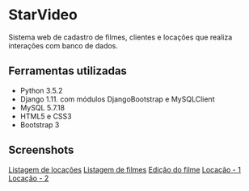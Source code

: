 # StarVideo

Sistema web de cadastro de filmes, clientes e locações que realiza interações com banco de dados.

## Ferramentas utilizadas
- Python 3.5.2
- Django 1.11. com módulos DjangoBootstrap e MySQLClient
- MySQL 5.7.18
- HTML5 e CSS3
- Bootstrap 3

## Screenshots
[Listagem de locações](https://raw.githubusercontent.com/marcomvidal/StarVideo/master/screenshot_locacoes.png)
[Listagem de filmes](https://raw.githubusercontent.com/marcomvidal/StarVideo/master/screenshot_filmes.png)
[Edição do filme](https://raw.githubusercontent.com/marcomvidal/StarVideo/master/screenshot_edicao_filme.png)
[Locação - 1](https://raw.githubusercontent.com/marcomvidal/StarVideo/master/screenshot_detalhe_1.png)
[Locação - 2](https://raw.githubusercontent.com/marcomvidal/StarVideo/master/screenshot_detalhe_2.png)
